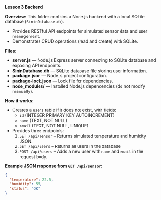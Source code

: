 <b>Lesson 3 Backend</b>

<b>Overview:</b>
This folder contains a Node.js backend with a local SQLite database (`SininDatabase.db`).  
- Provides RESTful API endpoints for simulated sensor data and user management.  
- Demonstrates CRUD operations (read and create) with SQLite.  

<b>Files:</b>
- **server.js** &mdash; Node.js Express server connecting to SQLite database and exposing API endpoints.  
- **SininDatabase.db** &mdash; SQLite database file storing user information.  
- **package.json** &mdash; Node.js project configuration.  
- **package-lock.json** &mdash; Lock file for dependencies.  
- **node_modules/** &mdash; Installed Node.js dependencies (do not modify manually).

<b>How it works:</b>
- Creates a `users` table if it does not exist, with fields:
  - `id` (INTEGER PRIMARY KEY AUTOINCREMENT)  
  - `name` (TEXT, NOT NULL)  
  - `email` (TEXT, NOT NULL, UNIQUE)
- Provides three endpoints:
  1. `GET /api/sensor` – Returns simulated temperature and humidity JSON.  
  2. `GET /api/users` – Returns all users in the database.  
  3. `POST /api/users` – Adds a new user with `name` and `email` in the request body.

<b>Example JSON response from `GET /api/sensor`:</b>

```json
{
  "temperature": 22.5,
  "humidity": 55,
  "status": "OK"
}
```
